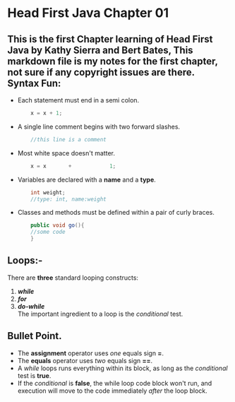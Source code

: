 Head First Java Chapter 01
=====
This is the first Chapter learning of **Head First Java** by **Kathy Sierra** and **Bert Bates**, This markdown file is my notes for the first chapter, not sure if any copyright issues are there.  
Syntax Fun:
---------
- Each statement must end in a semi colon.

  	```java  
		x = x + 1;
	```
- A single line comment begins with two forward slashes.  

	```java
		//this line is a comment
	```	
- Most white space doesn't matter.  

	```java
		x = x       +            1;
	```	
- Variables are declared with a **name** and a **type**.  

	```java
		int weight;
		//type: int, name:weight
	```
- Classes and methods must be defined within a pair of curly braces. 	

	```java
		public void go(){
		//some code
		}
	```

Loops:-
--
There are **three** standard looping constructs:  
 1. **_while_**  
 2. **_for_**  
 3. **_do-while_**  
The important ingredient to a loop is the *_conditional_* test.

Bullet Point.
--
* The **assignment** operator uses *_one_* equals sign **=**.  
* The **equals** operator uses *_two_* equals sign **==**.
* A *while* loops runs everything within its block, as long as the *conditional* test is **true**.
* If the *conditional* is **false**, the while loop code block won't run, and execution will move to the code immediately *after* the loop block.
